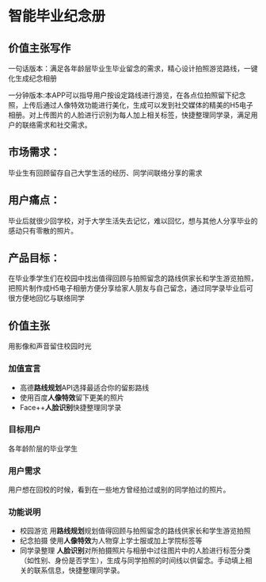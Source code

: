 # 智能毕业纪念册
## 价值主张写作
一句话版本：满足各年龄层毕业生毕业留念的需求，精心设计拍照游览路线，一键化生成纪念相册

一分钟版本:本APP可以指导用户按设定路线进行游览，在各点位拍照留下纪念照，上传后通过人像特效功能进行美化，生成可以发到社交媒体的精美的H5电子相册。对上传图片的人脸进行识别为每人加上相关标签，快捷整理同学录，满足用户的联络需求和社交需求。

## 市场需求：
毕业生有回顾留存自己大学生活的经历、同学间联络分享的需求

## 用户痛点：
毕业后就很少回学校，对于大学生活失去记忆，难以回忆，想与其他人分享毕业的感动只有零散的照片。

## 产品目标：

在毕业季学生们在校园中找出值得回顾与拍照留念的路线供家长和学生游览拍照，把照片制作成H5电子相册方便分享给家人朋友与自己留念，通过同学录毕业后可很方便地回忆与联络同学

## 价值主张

用影像和声音留住校园时光

### 加值宣言

- 高德**路线规划**API选择最适合你的留影路线
- 使用百度**人像特效**留下更美的照片
- Face++**人脸识别**快捷整理同学录

### 目标用户

各年龄阶层的毕业学生


### 用户需求

用户想在回校的时候，看到在一些地方曾经拍过或别的同学拍过的照片。

### 功能说明

*   校园游览  用**路线规划**规划值得回顾与拍照留念的路线供家长和学生游览拍照
*   纪念拍摄  使用**人像特效**为人物穿上学士服或加上学院标签等
*   同学录整理    **人脸识别**对所拍摄照片与相册中过往图片中的人脸进行标签分类（如性别、身份是否学生），生成与同学拍照的时间线以供留念。手动填上相关的联系信息，快捷整理同学录。



